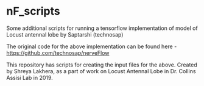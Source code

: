 # nF_scripts
Some additional scripts for running a tensorflow implementation of model of Locust antennal lobe by Saptarshi (technosap)

The original code for the above implementation can be found here - https://github.com/technosap/nerveFlow

This repository has scripts for creating the input files for the above. 
Created by Shreya Lakhera, as a part of work on Locust Antennal Lobe in Dr. Collins Assisi Lab in 2019. 
